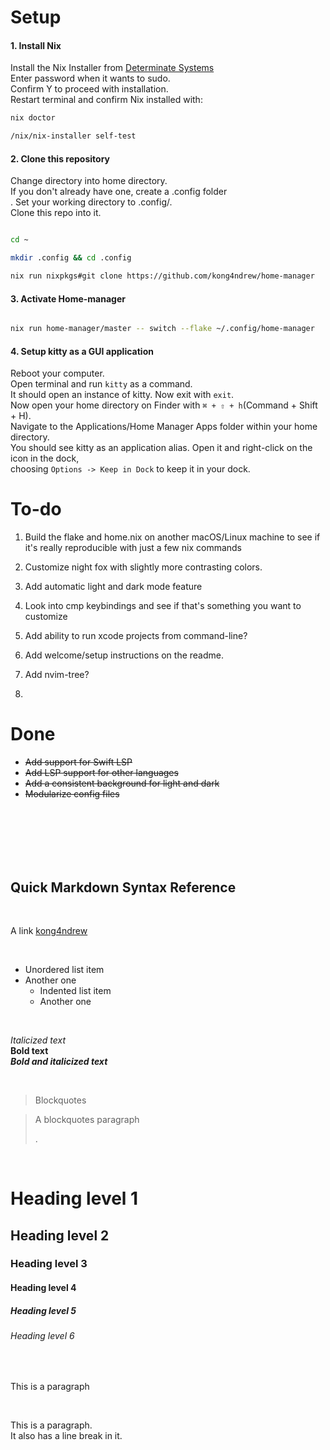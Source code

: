 # Setup

#### 1. Install Nix

Install the Nix Installer from [Determinate Systems](https://https://zero-to-nix.com/start/install)<br>
Enter password when it wants to sudo.<br>
Confirm Y to proceed with installation.<br>
Restart terminal and confirm Nix installed with:<br>

```bash
nix doctor

/nix/nix-installer self-test
```

#### 2. Clone this repository

Change directory into home directory.<br>
If you don't already have one, create a .config folder<br>.
Set your working directory to .config/.<br>
Clone this repo into it.

```bash

cd ~

mkdir .config && cd .config

nix run nixpkgs#git clone https://github.com/kong4ndrew/home-manager

```

#### 3. Activate Home-manager

```bash

nix run home-manager/master -- switch --flake ~/.config/home-manager

```

#### 4. Setup kitty as a GUI application

Reboot your computer.<br>
Open terminal and run `kitty` as a command.<br>
It should open an instance of kitty. Now exit with `exit`.<br>
Now open your home directory on Finder with `⌘ + ⇧ + h`(Command + Shift + H).<br>
Navigate to the Applications/Home Manager Apps folder within your home directory.<br>
You should see kitty as an application alias. Open it and right-click on the icon in the dock,<br>
    choosing `Options -> Keep in Dock` to keep it in your dock.


# To-do

 1. Build the flake and home.nix on another macOS/Linux machine to see if it's really reproducible with just a few nix commands

 2. Customize night fox with slightly more contrasting colors.

 3. Add automatic light and dark mode feature
  
 4. Look into cmp keybindings and see if that's something you want to customize

 5. Add ability to run xcode projects from command-line?

 6. Add welcome/setup instructions on the readme.

 7. Add nvim-tree?

 8. 

# Done

- ~~Add support for Swift LSP~~
- ~~Add LSP support for other languages~~
- ~~Add a consistent background for light and dark~~
- ~~Modularize config files~~
<br>
<br>
<br>
<br>
<br>

## Quick Markdown Syntax Reference

<br>

A link [kong4ndrew](https://github.com/kong4ndrew/config)

<br>

- Unordered list item
- Another one
    - Indented list item
    - Another one

<br>

*Italicized text* <br>
**Bold text** <br>
***Bold and italicized text*** <br>

<br>

> Blockquotes

> A blockquotes paragraph
>
> .

<br>

# Heading level 1
## Heading level 2
### Heading level 3
#### Heading level 4
##### Heading level 5
###### Heading level 6

<br>

<p>This is a paragraph
</p>

<br>


<p>This is a paragraph.<br> It also has a line break in it.</p>

